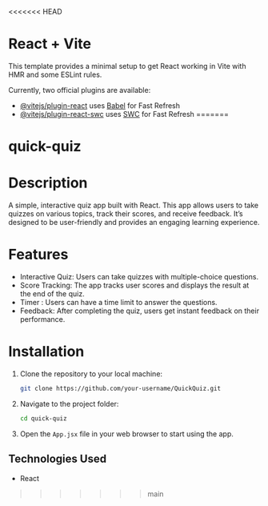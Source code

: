 <<<<<<< HEAD
# React + Vite

This template provides a minimal setup to get React working in Vite with HMR and some ESLint rules.

Currently, two official plugins are available:

- [@vitejs/plugin-react](https://github.com/vitejs/vite-plugin-react/blob/main/packages/plugin-react/README.md) uses [Babel](https://babeljs.io/) for Fast Refresh
- [@vitejs/plugin-react-swc](https://github.com/vitejs/vite-plugin-react-swc) uses [SWC](https://swc.rs/) for Fast Refresh
=======
# quick-quiz

# Description
A simple, interactive quiz app built with React. This app allows users to take quizzes on various topics, track their scores, and receive feedback. It’s designed to be user-friendly and provides an engaging learning experience.

# Features
- Interactive Quiz: Users can take quizzes with multiple-choice questions.
- Score Tracking: The app tracks user scores and displays the result at the end of the quiz.
- Timer : Users can have a time limit to answer the questions.
- Feedback: After completing the quiz, users get instant feedback on their performance.

# Installation
1. Clone the repository to your local machine:
   ```bash
   git clone https://github.com/your-username/QuickQuiz.git
   ```
2. Navigate to the project folder:
   ```bash
   cd quick-quiz
   ```
3. Open the `App.jsx` file in your web browser to start using the app.

## Technologies Used
- React
>>>>>>> main
